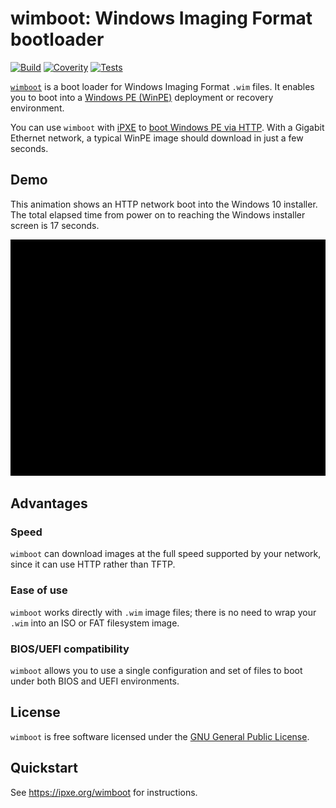 wimboot: Windows Imaging Format bootloader
==========================================

[![Build](https://img.shields.io/github/workflow/status/ipxe/wimboot/Build)](https://github.com/ipxe/wimboot/actions?query=workflow%3ABuild+branch%3Amaster)
[![Coverity](https://img.shields.io/coverity/scan/12613)](https://scan.coverity.com/projects/ipxe-wimboot)
[![Tests](https://img.shields.io/github/workflow/status/ipxe/wimboot/QA?label=tests)](https://github.com/ipxe/wimboot/actions?query=workflow%3AQA+branch%3Amaster)

[`wimboot`][wimboot] is a boot loader for Windows Imaging Format
`.wim` files.  It enables you to boot into a [Windows PE
(WinPE)][winpe] deployment or recovery environment.

You can use `wimboot` with [iPXE][ipxe] to [boot Windows PE via
HTTP][howto].  With a Gigabit Ethernet network, a typical WinPE image
should download in just a few seconds.

Demo
----

This animation shows an HTTP network boot into the Windows 10
installer.  The total elapsed time from power on to reaching the
Windows installer screen is 17 seconds.

![Demo animation](doc/demo.gif)

Advantages
----------

### Speed

`wimboot` can download images at the full speed supported by your
network, since it can use HTTP rather than TFTP.

### Ease of use

`wimboot` works directly with `.wim` image files; there is no need to
wrap your `.wim` into an ISO or FAT filesystem image.

### BIOS/UEFI compatibility

`wimboot` allows you to use a single configuration and set of files to
boot under both BIOS and UEFI environments.

License
-------

`wimboot` is free software licensed under the [GNU General Public
License](LICENSE.txt).

Quickstart
----------

See https://ipxe.org/wimboot for instructions.


[wimboot]: https://ipxe.org/wimboot
[ipxe]: https://ipxe.org
[winpe]: https://en.wikipedia.org/wiki/Windows_Preinstallation_Environment
[howto]: https://ipxe.org/howto/winpe
